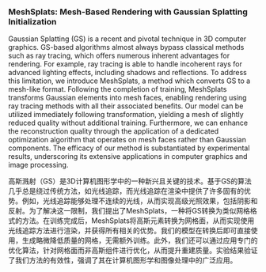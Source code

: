 ### MeshSplats: Mesh-Based Rendering with Gaussian Splatting Initialization

Gaussian Splatting (GS) is a recent and pivotal technique in 3D computer graphics. GS-based algorithms almost always bypass classical methods such as ray tracing, which offers numerous inherent advantages for rendering. For example, ray tracing is able to handle incoherent rays for advanced lighting effects, including shadows and reflections. To address this limitation, we introduce MeshSplats, a method which converts GS to a mesh-like format. Following the completion of training, MeshSplats transforms Gaussian elements into mesh faces, enabling rendering using ray tracing methods with all their associated benefits. Our model can be utilized immediately following transformation, yielding a mesh of slightly reduced quality without additional training. Furthermore, we can enhance the reconstruction quality through the application of a dedicated optimization algorithm that operates on mesh faces rather than Gaussian components. The efficacy of our method is substantiated by experimental results, underscoring its extensive applications in computer graphics and image processing.

高斯溅射（GS）是3D计算机图形学中的一种新兴且关键的技术。基于GS的算法几乎总是绕过传统方法，如光线追踪，而光线追踪在渲染中提供了许多固有的优势。例如，光线追踪能够处理不连续的光线，从而实现高级光照效果，包括阴影和反射。为了解决这一限制，我们提出了MeshSplats，一种将GS转换为类似网格格式的方法。在训练完成后，MeshSplats将高斯元素转换为网格面，从而实现使用光线追踪方法进行渲染，并获得所有相关的优势。我们的模型在转换后即可直接使用，生成略微降低质量的网格，无需额外训练。此外，我们还可以通过应用专门的优化算法，针对网格面而非高斯组件进行优化，从而提升重建质量。实验结果验证了我们方法的有效性，强调了其在计算机图形学和图像处理中的广泛应用。

